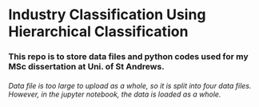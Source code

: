 # Industry Classification Using Hierarchical Classification

### This repo is to store data files and python codes used for my MSc dissertation at Uni. of St Andrews.


###### Data file is too large to upload as a whole, so it is split into four data files. However, in the jupyter notebook, the data is loaded as a whole.
